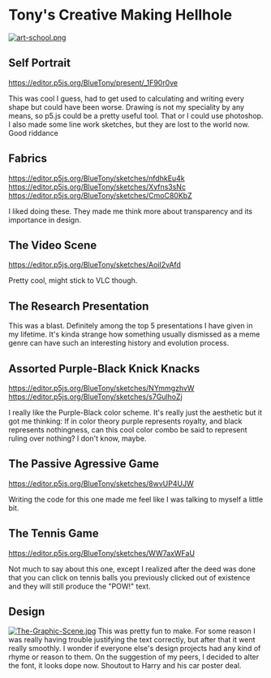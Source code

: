 # Tony's Creative Making Hellhole

[![art-school.png](https://i.postimg.cc/dtd8dVvh/art-school.png)](https://postimg.cc/yk1gCBDK)


## Self Portrait
https://editor.p5js.org/BlueTony/present/_1F90r0ve

This was cool I guess, had to get used to calculating and writing every shape but could have been worse. Drawing is not my speciality by any means, so p5.js could be a pretty useful tool. That or I could use photoshop.
I also made some line work sketches, but they are lost to the world now. Good riddance

## Fabrics
https://editor.p5js.org/BlueTony/sketches/nfdhkEu4k
https://editor.p5js.org/BlueTony/sketches/Xyfns3sNc
https://editor.p5js.org/BlueTony/sketches/CmoC80KbZ

I liked doing these. They made me think more about transparency and its importance in design.

## The Video Scene
https://editor.p5js.org/BlueTony/sketches/AoiI2vAfd

Pretty cool, might stick to VLC though.

## The Research Presentation

This was a blast. Definitely among the top 5 presentations I have given in my lifetime. It's kinda strange how something usually dismissed as a meme genre can have such an interesting history and evolution process.

## Assorted Purple-Black Knick Knacks
https://editor.p5js.org/BlueTony/sketches/NYmmgzhvW
https://editor.p5js.org/BlueTony/sketches/s7GulhoZj

I really like the Purple-Black color scheme. It's really just the aesthetic but it got me thinking: If in color theory purple represents royalty, and black represents nothingness, can this cool color combo be said to represent ruling over nothing? I don't know, maybe.

## The Passive Agressive Game
https://editor.p5js.org/BlueTony/sketches/8wvUP4UJW

Writing the code for this one made me feel like I was talking to myself a little bit.

## The Tennis Game
https://editor.p5js.org/BlueTony/sketches/WW7axWFaU

Not much to say about this one, except I realized after the deed was done that you can click on tennis balls you previously clicked out of existence and they will still produce the "POW!" text.

## Design
[![The-Graphic-Scene.jpg](https://i.postimg.cc/htBPJCZF/The-Graphic-Scene.jpg)](https://postimg.cc/F7TQ8xQG)
This was pretty fun to make. For some reason I was really having trouble justifying the text correctly, but after that it went really smoothly. I wonder if everyone else's design projects had any kind of rhyme or reason to them. On the suggestion of my peers, I decided to alter the font, it looks dope now. Shoutout to Harry and his car poster deal.
